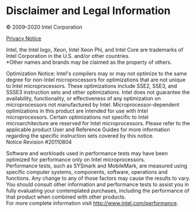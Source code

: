 Disclaimer and Legal Information
================================

© 2009–2020 Intel Corporation

[Privacy Notice](https://www.intel.com/privacy)

Intel, the Intel logo, Xeon, Intel Xeon Phi, and Intel Core are
trademarks of Intel Corporation in the U.S. and/or other countries.  
*Other names and brands may be claimed as the property of others.


Optimization Notice: Intel's compilers may or may not optimize to the
same degree for non-Intel microprocessors for optimizations that are not
unique to Intel microprocessors. These optimizations include SSE2, SSE3,
and SSSE3 instruction sets and other optimizations. Intel does not
guarantee the availability, functionality, or effectiveness of any
optimization on microprocessors not manufactured by Intel.
Microprocessor-dependent optimizations in this product are intended for
use with Intel microprocessors. Certain optimizations not specific to
Intel microarchitecture are reserved for Intel microprocessors. Please
refer to the applicable product User and Reference Guides for more
information regarding the specific instruction sets covered by this
notice.  
Notice Revision #20110804

Software and workloads used in performance tests may have been optimized
for performance only on Intel microprocessors.  
Performance tests, such as SYSmark and MobileMark, are measured using
specific computer systems, components, software, operations and
functions. Any change to any of those factors may cause the results to
vary. You should consult other information and performance tests to
assist you in fully evaluating your contemplated purchases, including
the performance of that product when combined with other products.  
For more complete information visit <http://www.intel.com/performance>.

